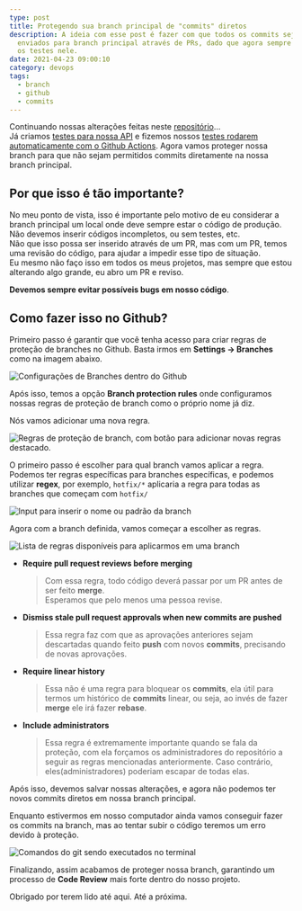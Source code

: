 ```yaml
---
type: post
title: Protegendo sua branch principal de "commits" diretos
description: A ideia com esse post é fazer com que todos os commits sejam
  enviados para branch principal através de PRs, dado que agora sempre rodamos
  os testes nele.
date: 2021-04-23 09:00:10
category: devops
tags:
  - branch
  - github
  - commits
---
```

Continuando nossas alterações feitas neste [repositório](https://github.com/lucasmarques73/node-api-heroku)...\
Já criamos [testes para nossa API](https://lucasmarques.dev/criando-testes-para-api-node/) e fizemos nossos [testes rodarem automaticamente com o Github Actions](https://lucasmarques.dev/criando-um-pipeline-com-github-action/). Agora vamos proteger nossa branch para que não sejam permitidos commits diretamente na nossa branch principal.

## Por que isso é tão importante?

No meu ponto de vista, isso é importante pelo motivo de eu considerar a branch principal um local onde deve sempre estar o código de produção. Não devemos inserir códigos incompletos, ou sem testes, etc.\
Não que isso possa ser inserido através de um PR, mas com um PR, temos uma revisão do código, para ajudar a impedir esse tipo de situação.\
Eu mesmo não faço isso em todos os meus projetos, mas sempre que estou alterando algo grande, eu abro um PR e reviso.

 **Devemos sempre evitar possíveis bugs em nosso código**.

## Como fazer isso no Github?

Primeiro passo é garantir que você tenha acesso para criar regras de proteção de branches no Github. Basta irmos em **Settings → Branches** como na imagem abaixo.

![Configurações de Branches dentro do Github](/assets/img/settigns-branches.png "Configurações de Branches dentro do Github")

Após isso, temos a opção **Branch protection rules** onde configuramos nossas regras de proteção de branch como o próprio nome já diz. 

Nós vamos adicionar uma nova regra.

![Regras de proteção de branch, com botão para adicionar novas regras destacado.](/assets/img/add-rule.png "Regras de proteção de branch, com botão para adicionar novas regras destacado.")

O primeiro passo é escolher para qual branch vamos aplicar a regra. Podemos ter regras específicas para branches específicas, e podemos utilizar **regex**, por exemplo, `hotfix/*` aplicaria a regra para todas as branches que começam com `hotfix/`

![Input para inserir o nome ou padrão da branch](/assets/img/branch-name-pattern.png "Input para inserir o nome ou padrão da branch")

Agora com a branch definida, vamos começar a escolher as regras.

![Lista de regras disponíveis para aplicarmos em uma branch](/assets/img/rules-activated.png "Lista de regras disponíveis para aplicarmos em uma branch")

* **Require pull request reviews before merging**

  > Com essa regra, todo código deverá passar por um PR antes de ser feito **merge**.\
  > Esperamos que pelo menos uma pessoa revise.
* **Dismiss stale pull request approvals when new commits are pushed**

  > Essa regra faz com que as aprovações anteriores sejam descartadas quando feito **push** com novos **commits**,  precisando de novas aprovações.
* **Require linear history**

  > Essa não é uma regra para bloquear os **commits**, ela útil para termos um histórico de **commits** linear, ou seja, ao invés de fazer **merge** ele irá fazer **rebase**.
* **Include administrators**

  > Essa regra é extremamente importante quando se fala da proteção, com ela forçamos os administradores do repositório a seguir as regras mencionadas anteriormente. Caso contrário, eles(administradores) poderiam escapar de todas elas.

Após isso, devemos salvar nossas alterações, e agora não podemos ter novos commits diretos em nossa branch principal.

Enquanto estivermos em nosso computador ainda vamos conseguir fazer os commits na branch, mas ao tentar subir o código teremos um erro devido à proteção.

![Comandos do git sendo executados no terminal](/assets/img/git-commands.png "Comandos do git sendo executados no terminal")

Finalizando, assim acabamos de proteger nossa branch, garantindo um processo de **Code Review** mais forte dentro do nosso projeto.

Obrigado por terem lido até aqui. Até a próxima.